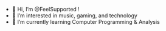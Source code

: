 - 👋 Hi, I’m @FeelSupported !
- 👀 I’m interested in music, gaming, and technology
- 🌱 I’m currently learning Computer Programming & Analysis

<!---
FeelSupported/FeelSupported is a ✨ special ✨ repository because its `README.md` (this file) appears on your GitHub profile.
You can click the Preview link to take a look at your changes.
--->
